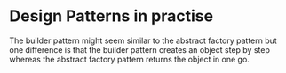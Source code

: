 # Design Patterns in practise

The builder pattern might seem similar to the abstract factory pattern but one difference is that the builder pattern creates an object step by step whereas the abstract factory pattern returns the object in one go.
